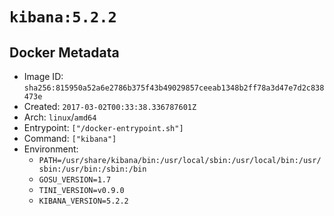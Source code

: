 # `kibana:5.2.2`

## Docker Metadata

- Image ID: `sha256:815950a52a6e2786b375f43b49029857ceeab1348b2ff78a3d47e7d2c838473e`
- Created: `2017-03-02T00:33:38.336787601Z`
- Arch: `linux`/`amd64`
- Entrypoint: `["/docker-entrypoint.sh"]`
- Command: `["kibana"]`
- Environment:
  - `PATH=/usr/share/kibana/bin:/usr/local/sbin:/usr/local/bin:/usr/sbin:/usr/bin:/sbin:/bin`
  - `GOSU_VERSION=1.7`
  - `TINI_VERSION=v0.9.0`
  - `KIBANA_VERSION=5.2.2`
